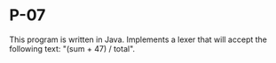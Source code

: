 P-07
====

This program is written in Java. Implements a lexer that will accept the following text: "(sum + 47) / total".
